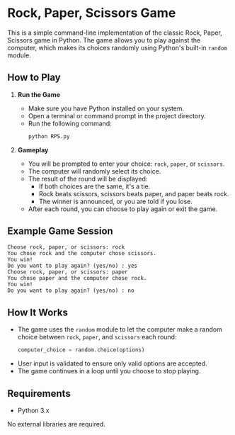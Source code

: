 # Rock, Paper, Scissors Game

This is a simple command-line implementation of the classic Rock, Paper, Scissors game in Python. The game allows you to play against the computer, which makes its choices randomly using Python's built-in `random` module.

## How to Play

1. **Run the Game**
   - Make sure you have Python installed on your system.
   - Open a terminal or command prompt in the project directory.
   - Run the following command:
     ```bash
     python RPS.py
     ```

2. **Gameplay**
   - You will be prompted to enter your choice: `rock`, `paper`, or `scissors`.
   - The computer will randomly select its choice.
   - The result of the round will be displayed:
     - If both choices are the same, it's a tie.
     - Rock beats scissors, scissors beats paper, and paper beats rock.
     - The winner is announced, or you are told if you lose.
   - After each round, you can choose to play again or exit the game.

## Example Game Session
```
Choose rock, paper, or scissors: rock
You chose rock and the computer chose scissors.
You win!
Do you want to play again? (yes/no) : yes
Choose rock, paper, or scissors: paper
You chose paper and the computer chose rock.
You win!
Do you want to play again? (yes/no) : no
```

## How It Works
- The game uses the `random` module to let the computer make a random choice between `rock`, `paper`, and `scissors` each round:
  ```python
  computer_choice = random.choice(options)
  ```
- User input is validated to ensure only valid options are accepted.
- The game continues in a loop until you choose to stop playing.

## Requirements
- Python 3.x

No external libraries are required. 